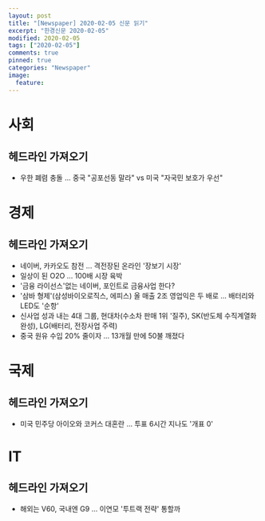 ```yaml
---
layout: post
title: "[Newspaper] 2020-02-05 신문 읽기"
excerpt: "한경신문 2020-02-05"
modified: 2020-02-05
tags: ["2020-02-05"]
comments: true
pinned: true
categories: "Newspaper"
image:
  feature:
---
```


# 사회
## 헤드라인 가져오기
- 우한 폐렴 충돌 ... 중국 "공포선동 말라" vs 미국 "자국민 보호가 우선"

# 경제
## 헤드라인 가져오기
- 네이버, 카카오도 참전 ... 격전장된 온라인 '장보기 시장'
- 일상이 된 O2O ... 100배 시장 육박
- '금융 라이선스'없는 네이버, 포인트로 금융사업 한다?
- '삼바 형제'(삼성바이오로직스, 에피스) 올 매출 2조 영업익은 두 배로 ... 배터리와 LED도 '순항'
- 신사업 성과 내는 4대 그룹, 현대차(수소차 판매 1위 '질주), SK(반도체 수직계열화 완성), LG(배터리, 전장사업 주력)
- 중국 원유 수입 20% 줄이자 ... 13개월 만에 50불 깨졌다

# 국제
## 헤드라인 가져오기
- 미국 민주당 아이오와 코커스 대혼란 ... 투표 6시간 지나도 '개표 0'

# IT
## 헤드라인 가져오기
- 해외는 V60, 국내엔 G9 ... 이연모 '투트랙 전략' 통할까

